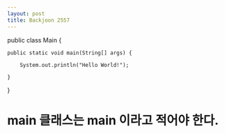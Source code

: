 ```yaml
---
layout: post
title: Backjoon 2557
---
```


public class Main {
    
    public static void main(String[] args) {

        System.out.println("Hello World!");

    }

}



# main 클래스는 main 이라고 적어야 한다.